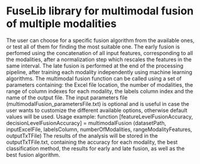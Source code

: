 ﻿# FuseLib library for multimodal fusion of multiple modalities
The user can choose for a specific fusion algorithm from the available ones, or test all of them for finding the most suitable one.
The early fusion is perfomed using the concatenation of all input features, corresponding to all the modalities, after a normalization step which rescales the features in the same interval. 
The late fusion is performed at the end of the processing pipeline, after training each modality independently using machine learning algorithms. 
The multimodal fusion function can be called using a set of parameters containing: the Excel file location, the number of modalities, the range of column indexes for each modality, the labels column index and the name of the output file. The input parameters file (multimodalFusion_parametersFile.txt) is optional and is useful in case the user wants to customize the different available options, otherwise default values will be used.
Usage example: function [featureLevelFusionAccuracy, decisionLevelFusionAccuracy] = multimodalFusion (datasetPath, inputExcelFile, labelsColumn, numberOfModalities, rangeModalityFeatures, outputTxTFile)
The results of the analysis will be stored in the outputTxTFile.txt, containing the accuracy for each modality, the best classification method, the results for early and late fusion, as well as the best fusion algorithm.
